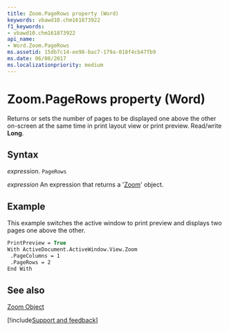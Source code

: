 ```yaml
---
title: Zoom.PageRows property (Word)
keywords: vbawd10.chm161873922
f1_keywords:
- vbawd10.chm161873922
api_name:
- Word.Zoom.PageRows
ms.assetid: 15db7c14-ee98-bac7-179a-018f4cb47fb9
ms.date: 06/08/2017
ms.localizationpriority: medium
---
```



# Zoom.PageRows property (Word)

Returns or sets the number of pages to be displayed one above the other on-screen at the same time in print layout view or print preview. Read/write **Long**.


## Syntax

_expression_. `PageRows`

 _expression_ An expression that returns a '[Zoom](Word.Zoom.md)' object.


## Example

This example switches the active window to print preview and displays two pages one above the other.


```vb
PrintPreview = True 
With ActiveDocument.ActiveWindow.View.Zoom 
 .PageColumns = 1 
 .PageRows = 2 
End With
```


## See also


[Zoom Object](Word.Zoom.md)

[!include[Support and feedback](~/includes/feedback-boilerplate.md)]
